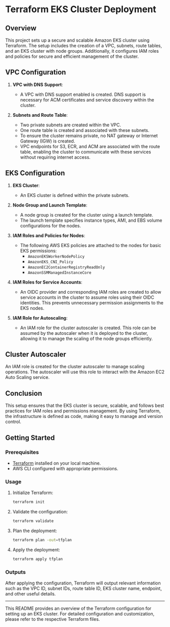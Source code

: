 # Terraform EKS Cluster Deployment

## Overview

This project sets up a secure and scalable Amazon EKS cluster using Terraform. The setup includes the creation of a VPC, subnets, route tables, and an EKS cluster with node groups. Additionally, it configures IAM roles and policies for secure and efficient management of the cluster.

## VPC Configuration

1. **VPC with DNS Support**:
   - A VPC with DNS support enabled is created. DNS support is necessary for ACM certificates and service discovery within the cluster.

2. **Subnets and Route Table**:
   - Two private subnets are created within the VPC.
   - One route table is created and associated with these subnets.
   - To ensure the cluster remains private, no NAT gateway or Internet Gateway (IGW) is created.
   - VPC endpoints for S3, ECR, and ACM are associated with the route table, enabling the cluster to communicate with these services without requiring internet access.

## EKS Configuration

1. **EKS Cluster**:
   - An EKS cluster is defined within the private subnets.

2. **Node Group and Launch Template**:
   - A node group is created for the cluster using a launch template.
   - The launch template specifies instance types, AMI, and EBS volume configurations for the nodes.

3. **IAM Roles and Policies for Nodes**:
   - The following AWS EKS policies are attached to the nodes for basic EKS permissions:
     - `AmazonEKSWorkerNodePolicy`
     - `AmazonEKS_CNI_Policy`
     - `AmazonEC2ContainerRegistryReadOnly`
     - `AmazonSSMManagedInstanceCore`

4. **IAM Roles for Service Accounts**:
   - An OIDC provider and corresponding IAM roles are created to allow service accounts in the cluster to assume roles using their OIDC identities. This prevents unnecessary permission assignments to the EKS nodes.

5. **IAM Role for Autoscaling**:
   - An IAM role for the cluster autoscaler is created. This role can be assumed by the autoscaler when it is deployed to the cluster, allowing it to manage the scaling of the node groups efficiently.

## Cluster Autoscaler

An IAM role is created for the cluster autoscaler to manage scaling operations. The autoscaler will use this role to interact with the Amazon EC2 Auto Scaling service.

## Conclusion

This setup ensures that the EKS cluster is secure, scalable, and follows best practices for IAM roles and permissions management. By using Terraform, the infrastructure is defined as code, making it easy to manage and version control.

## Getting Started

### Prerequisites

- [Terraform](https://www.terraform.io/downloads.html) installed on your local machine.
- AWS CLI configured with appropriate permissions.

### Usage

1. Initialize Terraform:
    ```bash
    terraform init
    ```

2. Validate the configuration:
    ```bash
    terraform validate
    ```

3. Plan the deployment:
    ```bash
    terraform plan -out=tfplan
    ```

4. Apply the deployment:
    ```bash
    terraform apply tfplan
    ```

### Outputs

After applying the configuration, Terraform will output relevant information such as the VPC ID, subnet IDs, route table ID, EKS cluster name, endpoint, and other useful details.

---

This README provides an overview of the Terraform configuration for setting up an EKS cluster. For detailed configuration and customization, please refer to the respective Terraform files.
